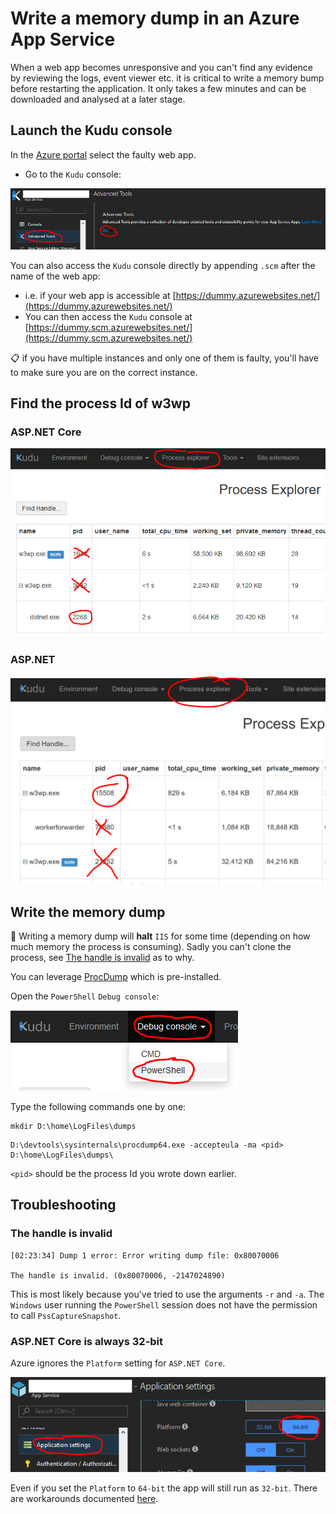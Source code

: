 # Write a memory dump in an Azure App Service

When a web app becomes unresponsive and you can't find any evidence by reviewing the logs, event viewer etc. it is critical to write a memory bump before restarting the application. It only takes a few minutes and can be downloaded and analysed at a later stage.

## Launch the Kudu console

In the [Azure portal][azure-portal] select the faulty web app.

- Go to the `Kudu` console:

![Go to Kudu](assets/app-service-kudu.png)

You can also access the `Kudu` console directly by appending `.scm` after the name of the web app:

- i.e. if your web app is accessible at [https://dummy.azurewebsites.net/](https://dummy.azurewebsites.net/)
- You can then access the `Kudu` console at [https://dummy.scm.azurewebsites.net/](https://dummy.scm.azurewebsites.net/)

:clipboard: if you have multiple instances and only one of them is faulty, you'll have to make sure you are on the correct instance.

## Find the process Id of w3wp

### ASP.NET Core

![ASP.NET Core PID](assets/pid-dotnet-core.png)

### ASP.NET

![ASP.NET PID](assets/pid-dotnet.png)

## Write the memory dump

:rotating_light: Writing a memory dump will **halt** `IIS` for some time (depending on how much memory the process is consuming). Sadly you can't clone the process, see [The handle is invalid](#the-handle-is-invalid) as to why.

You can leverage [ProcDump][procdump] which is pre-installed.

Open the `PowerShell` `Debug console`:

![PowerShell Debug console](assets/debug-console-posh.png)

Type the following commands one by one:

```posh
mkdir D:\home\LogFiles\dumps
```

```posh
D:\devtools\sysinternals\procdump64.exe -accepteula -ma <pid> D:\home\LogFiles\dumps\
```

`<pid>` should be the process Id you wrote down earlier.

## Troubleshooting

### The handle is invalid

```text
[02:23:34] Dump 1 error: Error writing dump file: 0x80070006

The handle is invalid. (0x80070006, -2147024890)
```

This is most likely because you've tried to use the arguments `-r` and `-a`. The `Windows` user running the `PowerShell` session does not have the permission to call `PssCaptureSnapshot`.

### ASP.NET Core is always 32-bit

Azure ignores the `Platform` setting for `ASP.NET Core`.

![ASP.NET Core Platform](assets/dotnet-core-bitness.png)

Even if you set the `Platform` to `64-bit` the app will still run as `32-bit`. There are workarounds documented [here][64-bit-core].

[azure-portal]: https://portal.azure.com/
[procdump]: https://docs.microsoft.com/en-us/sysinternals/downloads/procdump
[64-bit-core]: https://blogs.msdn.microsoft.com/webdev/2018/01/09/64-bit-asp-net-core-on-azure-app-service/
